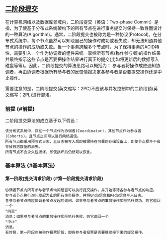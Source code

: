 ## [二阶段提交](http://www.cnblogs.com/coderland/p/5902632.html)

在计算机网络以及数据库领域内，二阶段提交（英语：Two-phase Commit）是指，为了使基于分布式系统架构下的所有节点在进行事务提交时保持一致性而设计的一种算法\(Algorithm\)。通常，二阶段提交也被称为是一种协议\(Protocol\)。在分布式系统中，每个节点虽然可以知晓自己的操作时成功或者失败，却无法知道其他节点的操作的成功或失败。当一个事务跨越多个节点时，为了保持事务的ACID特性，需要引入一个作为协调者的组件来统一掌控所有节点\(称作参与者\)的操作结果并最终指示这些节点是否要把操作结果进行真正的提交\(比如将更新后的数据写入磁盘等等\)。因此，二阶段提交的算法思路可以概括为： 参与者将操作成败通知协调者，再由协调者根据所有参与者的反馈情报决定各参与者是否要提交操作还是中止操作。

需要注意的是，二阶段提交\(英文缩写：2PC\)不应该与并发控制中的二阶段锁\(英文缩写：2PL\)进行混淆。

### 前提 {#前提}

二阶段提交算法的成立基于以下假设：

```
该分布式系统中，存在一个节点作为协调者(Coordinator)，其他节点作为参与者(Cohorts)。且节点之间可以进行网络通信。
所有节点都采用预写式日志，且日志被写入后即被保持在可靠的存储设备上，即使节点损坏不会导致日志数据的消失。
所有节点不会永久性损坏，即使损坏后仍然可以恢复。
```

### 基本算法 {#基本算法}

#### 第一阶段\(提交请求阶段\) {#第一阶段提交请求阶段}

```
协调者节点向所有参与者节点询问是否可以执行提交操作，并开始等待各参与者节点的响应。
参与者节点执行询问发起为止的所有事务操作，并将Undo信息和Redo信息写入日志。
各参与者节点响应协调者节点发起的询问。如果参与者节点的事务操作实际执行成功，则它返回一个
"同意"
消息；如果参与者节点的事务操作实际执行失败，则它返回一个
"中止"
消息。
有时候，第一阶段也被称作投票阶段，即各参与者投票是否要继续接下来的提交操作。
```



